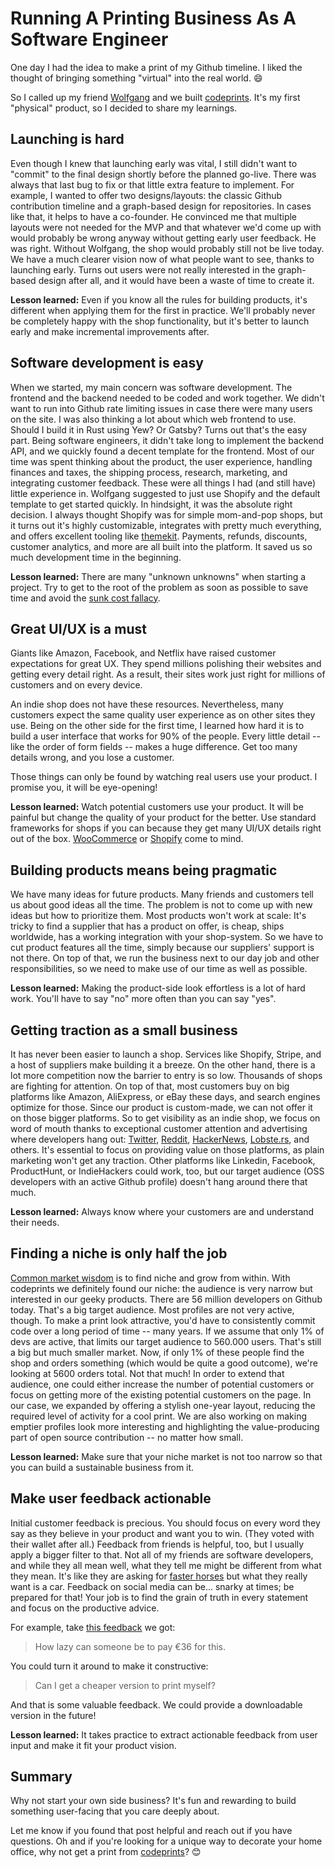 # Running A Printing Business As A Software Engineer

One day I had the idea to make a print of my Github timeline.
I liked the thought of bringing something "virtual" into the real world. 😄

So I called up my friend [Wolfgang](https://twitter.com/schafele) and we built [codeprints](https://codeprints.dev).
It's my first "physical" product, so I decided to share my learnings.

## Launching is hard

Even though I knew that launching early was vital, I still didn't want to
"commit" to the final design shortly before the planned go-live. There was always that last bug to fix or that little extra feature to implement.
For example, I wanted to offer two designs/layouts: the classic Github contribution timeline and a graph-based design for repositories.
In cases like that, it helps to have a co-founder.
He convinced me that multiple layouts were not needed for the MVP and that whatever we'd come up with would probably be wrong anyway without getting early user feedback.
He was right. Without Wolfgang, the shop would probably still not be live today.
We have a much clearer vision now of what people want to see, thanks to launching early. Turns out users were not really interested in the graph-based design after all, and it would have been a waste of time to create it.

**Lesson learned:**
Even if you know all the rules for building products, it's
different when applying them for the first in practice. We'll probably never be completely happy with the shop functionality, but it's better to launch early and make incremental improvements after.

## Software development is easy

When we started, my main concern was software development. The frontend and the
backend needed to be coded and work together. We didn't want to run into Github rate limiting issues in case there were many users on the site. I was also
thinking a lot about which web frontend to use. Should I build it in Rust using
Yew? Or Gatsby?
Turns out that's the easy part. Being software engineers, it didn't take long to implement the backend API, and we quickly found a decent template for the frontend.
Most of our time was spent thinking about the product, the user experience,
handling finances and taxes, the shipping process, research, marketing, and
integrating customer feedback.
These were all things I had (and still have) little experience in.
Wolfgang suggested to just use Shopify and the default template to get started quickly. In hindsight, it was the absolute right decision. I always thought
Shopify was for simple mom-and-pop shops, but it turns out it's highly
customizable, integrates with pretty much everything, and offers excellent tooling
like [themekit](https://shopify.github.io/themekit/). Payments, refunds,
discounts, customer analytics, and more are all built into the platform. It
saved us so much development time in the beginning.

**Lesson learned:**
There are many "unknown unknowns" when starting a project.
Try to get to the root of the problem as soon as possible to save time and avoid
the [sunk cost fallacy](https://en.wikipedia.org/wiki/Sunk_cost).

## Great UI/UX is a must

Giants like Amazon, Facebook, and Netflix have raised customer
expectations for great UX. They spend millions polishing their websites and getting every detail right. As a result, their sites work just right for millions of customers and on every device.

An indie shop does not have these resources. Nevertheless, many customers expect the same quality user experience as on other sites they use.
Being on the other side for the first time, I learned how hard it is to build a user interface that works for 90% of the people. Every little detail -- like the order of form fields -- makes a huge difference. Get too many details wrong, and you lose a customer.

Those things can only be found by watching real users use your product. I promise you, it will be eye-opening!

**Lesson learned:**
Watch potential customers use your product. It will be
painful but change the quality of your product for the better. Use standard
frameworks for shops if you can because they get many UI/UX details
right out of the box. [WooCommerce](https://woocommerce.com/) or
[Shopify](https://www.shopify.com/) come to mind.

## Building products means being pragmatic

We have many ideas for future products. Many friends and customers tell us about
good ideas all the time. The problem is not to come up with new ideas but how to prioritize them.
Most products won't work at scale: It's tricky to find a supplier that has a
product on offer, is cheap, ships worldwide, has a working integration with your shop-system.
So we have to cut product features all the time, simply because our suppliers' support is not there.
On top of that, we run the business next to our day job and other
responsibilities, so we need to make use of our time as well as possible.

**Lesson learned:**
Making the product-side look effortless is a lot of hard
work. You'll have to say "no" more often than you can say "yes".

## Getting traction as a small business

It has never been easier to launch a shop. Services like Shopify, Stripe, and a host of suppliers make building it a breeze. On the other hand, there is a lot more competition now the barrier to entry is so low. Thousands of shops are fighting for attention. On top of that, most customers buy on big platforms like Amazon, AliExpress, or eBay these days, and search engines optimize for those.
Since our product is custom-made, we can not offer it on those bigger platforms.
So to get visibility as an indie shop, we focus on word of mouth thanks to exceptional customer attention and advertising where developers hang out:
[Twitter](https://twitter.com/KrauseFx/status/1348546742644580353), [Reddit](https://www.reddit.com/r/github/comments/kvvd3j/i_just_got_my_github_contribution_wall_art_from/), [HackerNews](https://news.ycombinator.com/item?id=25749287), [Lobste.rs](https://lobste.rs/s/b5fbw8/create_personal_prints_from_your_github), and others. It's essential to focus on
providing value on those platforms, as plain marketing won't get any traction. Other
platforms like Linkedin, Facebook, ProductHunt, or IndieHackers could work, too, but our target audience (OSS developers with an active Github profile) doesn't
hang around there that much.

**Lesson learned:** Always know where your customers are and understand their needs.

## Finding a niche is only half the job

[Common market wisdom](https://www.reddit.com/r/startups/comments/53fynp/niche_market_and_peter_thiels_monopoly_theory/) is to find niche and grow from within. With codeprints we definitely found our niche: the audience is very
narrow but interested in our geeky products. There are 56 million developers on
Github today. That's a big target audience. Most profiles are not very active,
though. To make a print look attractive, you'd have to consistently commit
code over a long period of time -- many years. If we assume that only 1% of
devs are active, that limits our target audience to 560.000 users. That's still
a big but much smaller market. Now, if only 1% of these people find the shop and
orders something (which would be quite a good outcome), we're looking at 5600
orders total. Not that much!
In order to extend that audience, one could either increase the number of
potential customers or focus on getting more of the existing potential customers
on the page.
In our case, we expanded by offering a stylish one-year layout, reducing the
required level of activity for a cool print. We are also working on making
emptier profiles look more interesting and highlighting the value-producing part
of open source contribution -- no matter how small.

**Lesson learned:**
Make sure that your niche market is not too narrow so that you can build a
sustainable business from it.

## Make user feedback actionable

Initial customer feedback is precious. You should focus on every word
they say as they believe in your product and want you to win. (They voted with their wallet after all.) Feedback from
friends is helpful, too, but I usually apply a bigger filter to that. Not all
of my friends are software developers, and while they all mean well, what they
tell me might be different from what they mean. It's like they
are asking for [faster horses](https://hbr.org/2011/08/henry-ford-never-said-the-fast) but what they really want is a car.
Feedback on social media can be... snarky at times; be prepared for that! Your job
is to find the grain of truth in every statement and focus on the productive
advice.

For example, take [this feedback](https://www.reddit.com/r/github/comments/kvvd3j/i_just_got_my_github_contribution_wall_art_from/gj1g015?utm_source=share&utm_medium=web2x&context=3) we got:

> How lazy can someone be to pay €36 for this.

You could turn it around to make it constructive:

> Can I get a cheaper version to print myself?

And that is some valuable feedback. We could provide a downloadable version in
the future!

**Lesson learned:**
It takes practice to extract actionable feedback from user input and make it fit your product vision.

## Summary

Why not start your own side business? It's fun and rewarding to build something user-facing that you care deeply about.

Let me know if you found that post helpful and reach out if you have questions. Oh and if you're looking for a unique way to decorate your home office, why not get a print from [codeprints](https://codeprints.dev)? 😊
